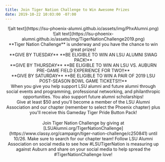 ```yaml
---
title: Join Tiger Nation Challenge to Win Awesome Prizes
date: 2019-10-22 10:03:00 -07:00
---
```


<center>
![alt text](https://lsu-phoenix-alumni.github.io/assets/img/PhxAlumni.png)  
<br>
![alt text](https://lsu-phoenix-alumni.github.io/assets/img/TigerNationChallenge2019.png)  
<br>
**Tiger Nation Challenge** is underway and you have the chance to win great prizes!  
<br>
<center>
**GIVE BY TUESDAY**  
**BE ELIGIBLE TO WIN AN LSU ALUMNI SWAG PACK!**  
<br>
**GIVE BY THURSDAY**  
**BE ELIGIBLE TO WIN AN LSU VS. AUBURN PRE-GAME FIELD EXPERIENCE FOR TWO!!**  
<br>
**GIVE BY SATURDAY**  
**BE ELIGIBLE TO WIN A PAIR OF 2019 LSU POST-SEASON BOWL GAME TICKETS!!!**  
<br>
When you give you help support LSU alumni and future alumni through social events and programming, professional networking, and philanthropic opportunities. You also support future alumni scholarships!  
<br>
Give at least $50 and you'll become a member of the LSU Alumni Association and our chapter (remember to select the Phoenix chapter) plus you'll receive this Gameday Tiger Pride Button Pack!  
<br>

<br>
Join Tiger Nation Challenge by giving at [LSUAlumni.org/TigerNationChallenge](https://www.classy.org/campaign/tiger-nation-challenge/c250841) until 10/26. Make sure to search for our chapter team!
Follow LSU Alumni Association on social media to see how #LSUTigerNation is measuring up against Auburn and share on your social media to help spread the #TigerNationChallenge love!  
</center>